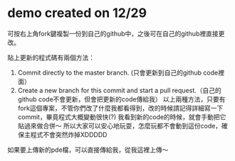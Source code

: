 # demo created on 12/29

可按右上角fork鍵複製一份到自己的github中，之後可在自己的github裡直接更改。

貼上更新的程式碼有兩個方法：
1. Commit directly to the master branch. (只會更新到自己的github code裡面）
2. Create a new branch for this commit and start a pull request.（自己的github code不會更新，但會把更新的code傳給我）
以上兩種方法，只要有fork這個專案，不管你們改了什麼我都看得到，改的時候請記得詳細寫一下commit，畢竟程式大概變動很快(?)
我看到新的code的時候，就會手動把它貼過來做合併～
所以大家可以安心地玩耍，怎麼玩都不會動到這份code，確保主程式不會突然炸掉XDDDDD

如果要上傳新的pde檔，可以直接傳給我，從我這裡上傳～
